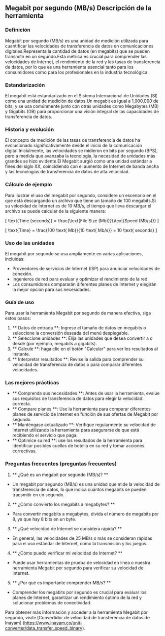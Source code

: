 ## Megabit por segundo (MB/s) Descripción de la herramienta

### Definición
Megabit por segundo (MB/s) es una unidad de medición utilizada para cuantificar las velocidades de transferencia de datos en comunicaciones digitales.Representa la cantidad de datos (en megabits) que se pueden transmitir en un segundo.Esta métrica es crucial para comprender las velocidades de Internet, el rendimiento de la red y las tasas de transferencia de datos, por lo que es una herramienta esencial tanto para los consumidores como para los profesionales en la industria tecnológica.

### Estandarización
El megabit está estandarizado en el Sistema Internacional de Unidades (SI) como una unidad de medición de datos.Un megabit es igual a 1,000,000 de bits, y se usa comúnmente junto con otras unidades como Megabytes (MB) y Gigabits (GB) para proporcionar una visión integral de las capacidades de transferencia de datos.

### Historia y evolución
El concepto de medición de las tasas de transferencia de datos ha evolucionado significativamente desde el inicio de la comunicación digital.Inicialmente, las velocidades se midieron en bits por segundo (BPS), pero a medida que avanzaba la tecnología, la necesidad de unidades más grandes se hizo evidente.El Megabit surgió como una unidad estándar a fines del siglo XX, coincidiendo con el aumento de Internet de banda ancha y las tecnologías de transferencia de datos de alta velocidad.

### Cálculo de ejemplo
Para ilustrar el uso del megabit por segundo, considere un escenario en el que está descargando un archivo que tiene un tamaño de 100 megabits.Si su velocidad de Internet es de 10 MB/s, el tiempo que lleva descargar el archivo se puede calcular de la siguiente manera:

\[ \text{Time (seconds)} = \frac{\text{File Size (Mb)}}{\text{Speed (Mb/s)}} \]

\[ \text{Time} = \frac{100 \text{ Mb}}{10 \text{ Mb/s}} = 10 \text{ seconds} \]

### Uso de las unidades
El megabit por segundo se usa ampliamente en varias aplicaciones, incluidas:
- Proveedores de servicios de Internet (ISP) para anunciar velocidades de conexión.
- Ingenieros de red para evaluar y optimizar el rendimiento de la red.
- Los consumidores compararán diferentes planes de Internet y elegirán la mejor opción para sus necesidades.

### Guía de uso
Para usar la herramienta Megabit por segundo de manera efectiva, siga estos pasos:
1. ** Datos de entrada **: Ingrese el tamaño de datos en megabits o seleccione la conversión deseada del menú desplegable.
2. ** Seleccione unidades **: Elija las unidades que desea convertir a o desde (por ejemplo, megabits a gigabits).
3. ** Calcule **: haga clic en el botón "Calcular" para ver los resultados al instante.
4. ** Interpretar resultados **: Revise la salida para comprender su velocidad de transferencia de datos o para comparar diferentes velocidades.

### Las mejores prácticas
- ** Comprenda sus necesidades **: Antes de usar la herramienta, evalúe sus requisitos de transferencia de datos para elegir la velocidad correcta.
- ** Compare planes **: Use la herramienta para comparar diferentes planes de servicio de Internet en función de sus ofertas de Megabit por segundo.
- ** Manténgase actualizado **: Verifique regularmente su velocidad de Internet utilizando la herramienta para asegurarse de que está recibiendo el servicio que paga.
- ** Optimice su red **: use los resultados de la herramienta para identificar posibles cuellos de botella en su red y tomar acciones correctivas.

### Preguntas frecuentes (preguntas frecuentes)

1. ** ¿Qué es un megabit por segundo (MB/s)? **
- Un megabit por segundo (MB/s) es una unidad que mide la velocidad de transferencia de datos, lo que indica cuántos megabits se pueden transmitir en un segundo.

2. ** ¿Cómo convierto los megabits a megabytes? **
- Para convertir megabits a megabytes, divida el número de megabits por 8, ya que hay 8 bits en un byte.

3. ** ¿Qué velocidad de Internet se considera rápida? **
- En general, las velocidades de 25 MB/s o más se consideran rápidas para el uso estándar de Internet, como la transmisión y los juegos.

4. ** ¿Cómo puedo verificar mi velocidad de Internet? **
- Puede usar herramientas de prueba de velocidad en línea o nuestra herramienta Megabit por segundo para verificar su velocidad de Internet.

5. ** ¿Por qué es importante comprender MB/s? **
- Comprender los megabits por segundo es crucial para evaluar los planes de Internet, garantizar un rendimiento óptimo de la red y solucionar problemas de conectividad.

Para obtener más información y acceder a la herramienta Megabit por segundo, visite [Convertidor de velocidad de transferencia de datos de Inayam] (https://www.inayam.co/unit-converter/data_transfer_speed_binary).